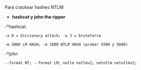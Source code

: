 
Para crackear hashes NTLM:

- **hashcat y john the ripper**

-*hashcat:

```
-a 0 = diccionary attack; -a 3 = bruteforce

-m 3000 LM HASH; -m 1000 NTLM HASH (probar 5500 y 5600)
```

-*john

```
--format NT; --format LM; netlm netlmv2; netntlm netntlmv2;
```

